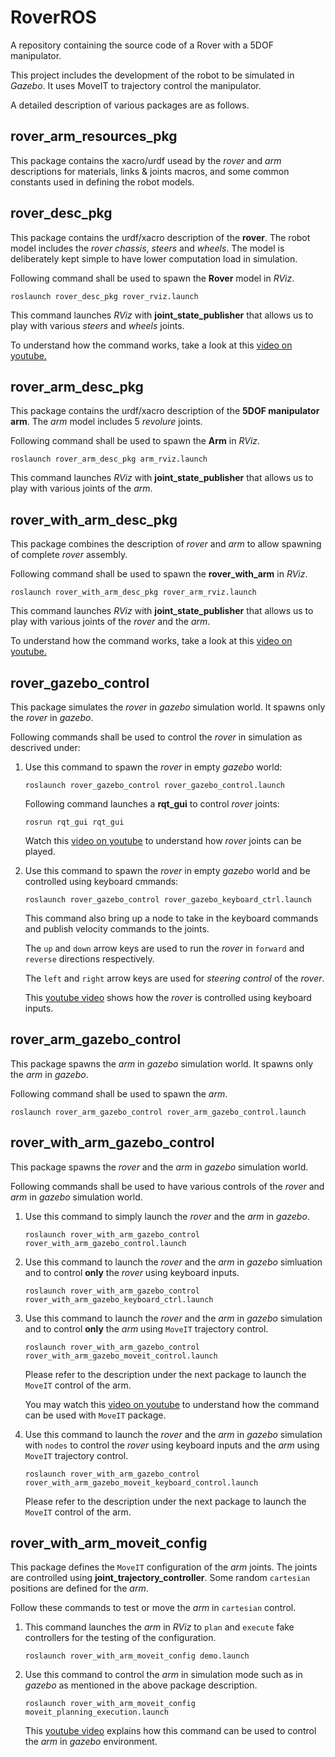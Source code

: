 # RoverROS

A repository containing the source code of a Rover with a 5DOF manipulator.

This project includes the development of the robot to be simulated in _Gazebo_.
It uses MoveIT to trajectory control the manipulator.

A detailed description of various packages are as follows.

## rover_arm_resources_pkg

This package contains the xacro/urdf usead by the _rover_ and _arm_ descriptions for materials, links & joints macros, and some common constants used in defining the robot models.

## rover_desc_pkg

This package contains the urdf/xacro description of the __rover__. The robot model includes the _rover chassis_, _steers_ and _wheels_. The model is deliberately kept simple to have lower computation load in simulation.

Following command shall be used to spawn the __Rover__ model in _RViz_.

  ```
  roslaunch rover_desc_pkg rover_rviz.launch
  ```

This command launches _RViz_ with __joint_state_publisher__ that allows us to play with various _steers_ and _wheels_ joints.

To understand how the command works, take a look at this [video on youtube.](https://www.youtube.com/watch?v=HbfHDPkXFZw)

## rover_arm_desc_pkg

This package contains the urdf/xacro description of the __5DOF manipulator arm__. The _arm_ model includes 5 _revolure_ joints.

Following command shall be used to spawn the  __Arm__ in _RViz_.

  ```
  roslaunch rover_arm_desc_pkg arm_rviz.launch
  ```

This command launches _RViz_ with __joint_state_publisher__ that allows us to play with various joints of the _arm_.

## rover_with_arm_desc_pkg

This package combines the description of _rover_ and _arm_ to allow spawning of complete _rover_ assembly.

Following command shall be used to spawn the __rover_with_arm__ in _RViz_.

  ```
  roslaunch rover_with_arm_desc_pkg rover_arm_rviz.launch
  ```

This command launches _RViz_ with __joint_state_publisher__ that allows us to play with various joints of the _rover_ and the _arm_.

To understand how the command works, take a look at this [video on youtube.](https://www.youtube.com/watch?v=YDhvmKc58bs&t=5s)

## rover_gazebo_control

This package simulates the _rover_ in _gazebo_ simulation world. It spawns only the _rover_ in _gazebo_.

Following commands shall be used to control the _rover_ in simulation as descrived under:

  1. Use this command to spawn the _rover_ in empty _gazebo_ world:

      ```
      roslaunch rover_gazebo_control rover_gazebo_control.launch
      ```

      Following command launches a __rqt_gui__ to control _rover_ joints:

        ```
        rosrun rqt_gui rqt_gui
        ```

      Watch this [video on youtube](https://www.youtube.com/watch?v=vkbC5o6LF9M&t=44s) to understand how _rover_ joints can be played.

  2. Use this command to spawn the _rover_ in empty _gazebo_ world and be controlled using keyboard cmmands:

      ```
      roslaunch rover_gazebo_control rover_gazebo_keyboard_ctrl.launch
      ```

      This command also bring up a node to take in the keyboard commands and publish velocity commands to the joints.

      The `up` and `down` arrow keys are used to run the _rover_ in `forward` and `reverse` directions respectively.

      The `left` and `right` arrow keys are used for _steering control_ of the _rover_.

      This [youtube video](https://www.youtube.com/watch?v=CBOU8EzkTOA&t=23s) shows how the _rover_ is controlled using keyboard inputs.

## rover_arm_gazebo_control

This package spawns the _arm_ in _gazebo_ simulation world. It spawns only the _arm_ in _gazebo_.

Following command shall be used to spawn the _arm_.

  ```
  roslaunch rover_arm_gazebo_control rover_arm_gazebo_control.launch
  ```

## rover_with_arm_gazebo_control

This package spawns the _rover_ and the _arm_ in _gazebo_ simulation world.

Following commands shall be used to have various controls of the _rover_ and _arm_ in _gazebo_ simulation world.

  1. Use this command to simply launch the _rover_ and the _arm_ in _gazebo_.

      ```
      roslaunch rover_with_arm_gazebo_control rover_with_arm_gazebo_control.launch
      ```

  2. Use this command to launch the _rover_ and the _arm_ in _gazebo_ simluation and to control __only__ the _rover_ using keyboard inputs.

      ```
      roslaunch rover_with_arm_gazebo_control rover_with_arm_gazebo_keyboard_ctrl.launch
      ```

  3. Use this command to launch the _rover_ and the _arm_ in _gazebo_ simulation and to control __only__ the _arm_ using `MoveIT` trajectory control.

      ```
      roslaunch rover_with_arm_gazebo_control rover_with_arm_gazebo_moveit_control.launch
      ```

      Please refer to the description under the next package to launch the `MoveIT` control of the arm.

      You may watch this [video on youtube](https://www.youtube.com/watch?v=0F9IiBc68Lo&t=6s) to understand how the command can be used with `MoveIT` package.

  4. Use this command to launch the _rover_ and the _arm_ in _gazebo_ simulation with `nodes` to control the _rover_ using keyboard inputs and the _arm_ using `MoveIT` trajectory control.

      ```
      roslaunch rover_with_arm_gazebo_control rover_with_arm_gazebo_moveit_keyboard_control.launch
      ```

      Please refer to the description under the next package to launch the `MoveIT` control of the arm.

## rover_with_arm_moveit_config

This package defines the `MoveIT` configuration of the _arm_ joints. The joints are controlled using __joint_trajectory_controller__. Some random `cartesian` positions are defined for the _arm_.

Follow these commands to test or move the _arm_ in `cartesian` control.

  1. This command launches the _arm_ in _RViz_ to `plan` and `execute` fake controllers for the testing of the configuration.

      ```
      roslaunch rover_with_arm_moveit_config demo.launch
      ```

  2. Use this command to control the _arm_ in simulation mode such as in _gazebo_ as mentioned in the above package description.

      ```
      roslaunch rover_with_arm_moveit_config moveit_planning_execution.launch
      ```

      This [youtube video](https://www.youtube.com/watch?v=0F9IiBc68Lo&t=6s) explains how this command can be used to control the _arm_ in _gazebo_ environment.

